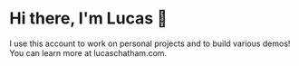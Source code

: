 # Hi there, I'm Lucas 👋

I use this account to work on personal projects and to build various demos! You can learn more at lucaschatham.com. 
